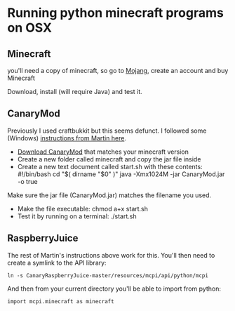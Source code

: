 # Running python minecraft programs on OSX

## Minecraft

you'll need a copy of minecraft, so go to [Mojang](https://account.mojang.com/), create an account and buy Minecraft

Download, install (will require Java) and test it.

## CanaryMod

Previously I used craftbukkit but this seems defunct. I followed some (Windows) [instructions from Martin here](http://www.stuffaboutcode.com/2014/10/minecraft-raspberryjuice-and-canarymod.html).

* [Download CanaryMod](http://canarymod.net/releases) that matches your minecraft version
* Create a new folder called minecraft and copy the jar file inside
* Create a new text document called start.sh with these contents:
	#!/bin/bash
	cd "$( dirname "$0" )"
	java -Xmx1024M -jar CanaryMod.jar -o true

Make sure the jar file (CanaryMod.jar) matches the filename you used. 

* Make the file executable: chmod a+x start.sh
* Test it by running on a terminal: ./start.sh

## RaspberryJuice

The rest of Martin's instructions above work for this. You'll then need to create a symlink to the API library:

	ln -s CanaryRaspberryJuice-master/resources/mcpi/api/python/mcpi

And then from your current directory you'll be able to import from python:

	import mcpi.minecraft as minecraft



